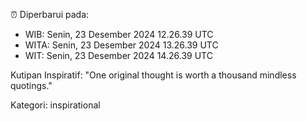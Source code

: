⏰ Diperbarui pada:
- WIB: Senin, 23 Desember 2024 12.26.39 UTC
- WITA: Senin, 23 Desember 2024 13.26.39 UTC
- WIT: Senin, 23 Desember 2024 14.26.39 UTC

Kutipan Inspiratif:
"One original thought is worth a thousand mindless quotings."


Kategori: inspirational

